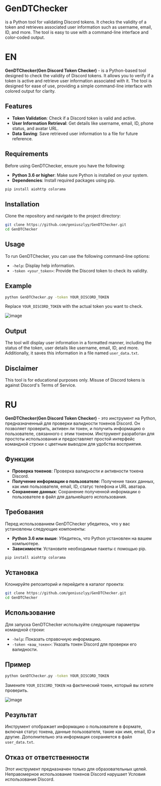 # GenDTChecker
 is a Python tool for validating Discord tokens. It checks the validity of a token and retrieves associated user information such as username, email, ID, and more. The tool is easy to use with a command-line interface and color-coded output.

# EN
**GenDTChecker(Gen Discord Token Checker)** - is a Python-based tool designed to check the validity of Discord tokens. It allows you to verify if a token is active and retrieve user information associated with it. The tool is designed for ease of use, providing a simple command-line interface with colored output for clarity.

## Features
- **Token Validation**: Check if a Discord token is valid and active.
- **User Information Retrieval**: Get details like username, email, ID, phone status, and avatar URL.
- **Data Saving**: Save retrieved user information to a file for future reference.

## Requirements
Before using GenDTChecker, ensure you have the following:
- **Python 3.6 or higher**: Make sure Python is installed on your system.
- **Dependencies**: Install required packages using pip.
```bash
pip install aiohttp colorama
```

## Installation
Clone the repository and navigate to the project directory:
```bash
git clone https://github.com/geniuszlyy/GenDTChecker.git
cd GenDTChecker
```

## Usage
To run GenDTChecker, you can use the following command-line options:
- `-help`: Display help information.
- `-token <your_token>`: Provide the Discord token to check its validity.

## Example
```bash
python GenDTChecker.py -token YOUR_DISCORD_TOKEN
```
Replace `YOUR_DISCORD_TOKEN` with the actual token you want to check.

![image](https://github.com/user-attachments/assets/c4d1bbc2-51c5-47cd-93e6-661dc2a4c1df)


## Output
The tool will display user information in a formatted manner, including the status of the token, user details like username, email, ID, and more. Additionally, it saves this information in a file named `user_data.txt`.

## Disclaimer
This tool is for educational purposes only. Misuse of Discord tokens is against Discord's Terms of Service.


# RU
**GenDTChecker(Gen Discord Token Checker)** - это инструмент на Python, предназначенный для проверки валидности токенов Discord. Он позволяет проверить, активен ли токен, и получить информацию о пользователе, связанного с этим токеном. Инструмент разработан для простоты использования и предоставляет простой интерфейс командной строки с цветным выводом для удобства восприятия.

## Функции
- **Проверка токенов**: Проверка валидности и активности токена Discord.
- **Получение информации о пользователе**: Получение таких данных, как имя пользователя, email, ID, статус телефона и URL аватара.
- **Сохранение данных**: Сохранение полученной информации о пользователе в файл для дальнейшего использования.

## Требования
Перед использованием GenDTChecker убедитесь, что у вас установлены следующие компоненты:
- **Python 3.6 или выше**: Убедитесь, что Python установлен на вашем компьютере.
- **Зависимости**: Установите необходимые пакеты с помощью pip.
```bash
pip install aiohttp colorama
```

## Установка
Клонируйте репозиторий и перейдите в каталог проекта:
```bash
git clone https://github.com/geniuszlyy/GenDTChecker.git
cd GenDTChecker
```

## Использование
Для запуска GenDTChecker используйте следующие параметры командной строки:
- `-help`: Показать справочную информацию.
- `-token <ваш_токен>`: Указать токен Discord для проверки его валидности.

## Пример
```bash
python GenDTChecker.py -token YOUR_DISCORD_TOKEN
```
Замените `YOUR_DISCORD_TOKEN` на фактический токен, который вы хотите проверить.

![image](https://github.com/user-attachments/assets/8f9f843d-cd37-4870-a63f-53762d189f3a)


## Результат
Инструмент отображает информацию о пользователе в формате, включая статус токена, данные пользователя, такие как имя, email, ID и другие. Дополнительно эта информация сохраняется в файл `user_data.txt`.

## Отказ от ответственности
Этот инструмент предназначен только для образовательных целей. Неправомерное использование токенов Discord нарушает Условия использования Discord.
